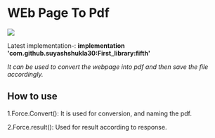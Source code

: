 # WEb Page To Pdf

[![](https://jitpack.io/v/suyashshukla30/First_library.svg)](https://jitpack.io/#suyashshukla30/First_library)

Latest implementation-: **implementation 'com.github.suyashshukla30:First_library:fifth'**

_It can be used to convert the webpage into pdf and then save the file accordingly._

## How to use
 1.Force.Convert(): It is used for conversion, and naming the pdf.
 
 2.Force.result(): Used for result according to response.
 
